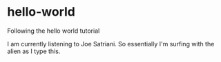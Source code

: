 # hello-world
Following the hello world tutorial  

I am currently listening to Joe Satriani. So essentially I'm surfing with the alien as I type this.  
